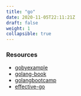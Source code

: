 ```yaml
---
title: "go"
date: 2020-11-05T22:11:21Z
draft: false
weight: 1
collapsible: true
---
```


### Resources

- [gobyexample](https://gobyexample.com/)
- [golang-book](https://www.golang-book.com/books/intro)
- [golangbootcamp](http://www.golangbootcamp.com/book/intro)
- [effective-go](https://golang.org/doc/effective_go.html#introduction)

